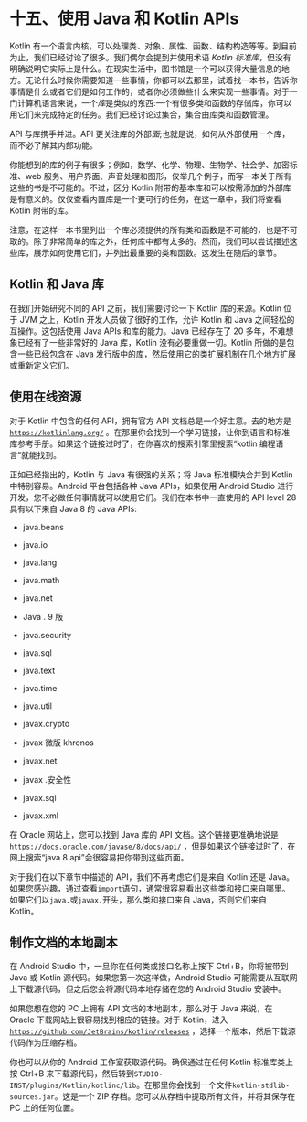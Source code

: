 # 十五、使用 Java 和 Kotlin APIs

Kotlin 有一个语言内核，可以处理类、对象、属性、函数、结构构造等等。到目前为止，我们已经讨论了很多。我们偶尔会提到并使用术语 *Kotlin 标准库*，但没有明确说明它实际上是什么。在现实生活中，图书馆是一个可以获得大量信息的地方。无论什么时候你需要知道一些事情，你都可以去那里，试着找一本书，告诉你事情是什么或者它们是如何工作的，或者你必须做些什么来实现一些事情。对于一门计算机语言来说，一个*库*是类似的东西:一个有很多类和函数的存储库，你可以用它们来完成特定的任务。我们已经讨论过集合，集合由库类和函数管理。

API 与库携手并进。API 更关注库的外部*面*;也就是说，如何从外部使用一个库，而不必了解其内部功能。

你能想到的库的例子有很多；例如，数学、化学、物理、生物学、社会学、加密标准、web 服务、用户界面、声音处理和图形，仅举几个例子，而写一本关于所有这些的书是不可能的。不过，区分 Kotlin 附带的基本库和可以按需添加的外部库是有意义的。仅仅查看内置库是一个更可行的任务，在这一章中，我们将查看 Kotlin 附带的库。

注意，在这样一本书里列出一个库必须提供的所有类和函数是不可能的，也是不可取的。除了非常简单的库之外，任何库中都有太多的。然而，我们可以尝试描述这些库，展示如何使用它们，并列出最重要的类和函数。这发生在随后的章节。

## Kotlin 和 Java 库

在我们开始研究不同的 API 之前，我们需要讨论一下 Kotlin 库的来源。Kotlin 位于 JVM 之上，Kotlin 开发人员做了很好的工作，允许 Kotlin 和 Java 之间轻松的互操作。这包括使用 Java APIs 和库的能力。Java 已经存在了 20 多年，不难想象已经有了一些非常好的 Java 库，Kotlin 没有必要重做一切。Kotlin 所做的是包含一些已经包含在 Java 发行版中的库，然后使用它的类扩展机制在几个地方扩展或重新定义它们。

## 使用在线资源

对于 Kotlin 中包含的任何 API，拥有官方 API 文档总是一个好主意。去的地方是 [`https://kotlinlang.org/`](https://kotlinlang.org/) 。在那里你会找到一个学习链接，让你到语言和标准库参考手册。如果这个链接过时了，在你喜欢的搜索引擎里搜索“kotlin 编程语言”就能找到。

正如已经指出的，Kotlin 与 Java 有很强的关系；将 Java 标准模块合并到 Kotlin 中特别容易。Android 平台包括各种 Java APIs，如果使用 Android Studio 进行开发，您不必做任何事情就可以使用它们。我们在本书中一直使用的 API level 28 具有以下来自 Java 8 的 Java APIs:

*   java.beans

*   java.io

*   java.lang

*   java.math

*   java.net

*   Java . 9 版

*   java.security

*   java.sql

*   java.text

*   java.time

*   java.util

*   javax.crypto

*   javax 微版 khronos

*   javax.net

*   javax .安全性

*   javax.sql

*   javax.xml

在 Oracle 网站上，您可以找到 Java 库的 API 文档。这个链接更准确地说是 [`https://docs.oracle.com/javase/8/docs/api/`](https://docs.oracle.com/javase/8/docs/api/) ，但是如果这个链接过时了，在网上搜索“java 8 api”会很容易把你带到这些页面。

对于我们在以下章节中描述的 API，我们不再考虑它们是来自 Kotlin 还是 Java。如果您感兴趣，通过查看`import`语句，通常很容易看出这些类和接口来自哪里。如果它们以`java.`或`javax.`开头，那么类和接口来自 Java，否则它们来自 Kotlin。

## 制作文档的本地副本

在 Android Studio 中，一旦你在任何类或接口名称上按下 Ctrl+B，你将被带到 Java 或 Kotlin 源代码。如果您第一次这样做，Android Studio 可能需要从互联网上下载源代码，但之后您会将源代码本地存储在您的 Android Studio 安装中。

如果您想在您的 PC 上拥有 API 文档的本地副本，那么对于 Java 来说，在 Oracle 下载网站上很容易找到相应的链接。对于 Kotlin，进入 [`https://github.com/JetBrains/kotlin/releases`](https://github.com/JetBrains/kotlin/releases) ，选择一个版本，然后下载源代码作为压缩存档。

你也可以从你的 Android 工作室获取源代码。确保通过在任何 Kotlin 标准库类上按 Ctrl+B 来下载源代码，然后转到`STUDIO-INST/plugins/Kotlin/kotlinc/lib`。在那里你会找到一个文件`kotlin-stdlib-sources.jar`。这是一个 ZIP 存档。您可以从存档中提取所有文件，并将其保存在 PC 上的任何位置。